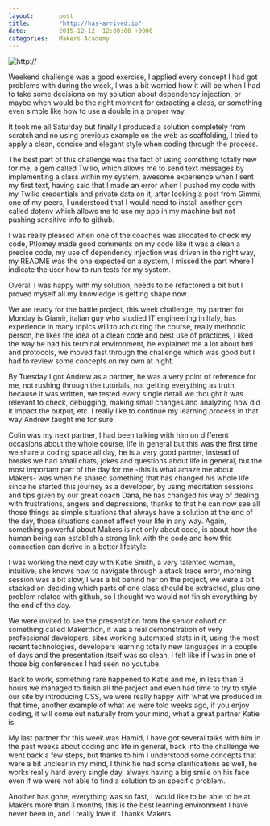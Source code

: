 ```yaml
---
layout:       post
title:        "http://has-arrived.io"
date:         2015-12-12  12:00:00 +0000
categories:   Makers Academy
---
```


<img
  src="https://www.dropbox.com/s/mxobyk9r30atc38/http.jpg?dl=1"
  alt="http://">

Weekend challenge was a good exercise, I applied every concept I had got problems with during the week, I was a bit worried how it will be when I had to take some decisions on my solution about dependency injection, or maybe when would be the  right moment for extracting a class, or something even simple like how to use a double in a proper way.

It took me all Saturday but finally I produced a solution completely from scratch and no using previous example on the web as scaffolding, I tried to apply a clean, concise and elegant style when coding through the process.

The best part of this challenge was the fact of using something totally new for me, a gem called Twilio, which allows me to send text messages by implementing a class within my system, awesome experience when I sent my first text, having said that I made an error when I pushed my code with my Twilio credentials and private data on it, after looking a post from Gimmi, one of my peers, I understood that I would need to install another gem called dotenv which allows me to use my app in my machine but not pushing sensitive info to github.

I was really pleased when one of the coaches was allocated to check my code, Ptlomey made good comments on my code like it was a clean a precise code, my use of dependency injection was driven in the right way, my README was the one expected on a system, I missed the part  where I indicate the user how to run tests for my system.

Overall I was happy with my solution, needs to be refactored a bit but I proved myself all my knowledge is getting shape now.

We are ready for the battle project, this week challenge, my partner for Monday is Giamir, italian guy who studied IT engineering in Italy, has experience in many topics will touch during the course, really methodic person, he likes the idea of a clean code and best use of practices, I liked the way he had his terminal environment, he explained me a lot about hml and protocols, we moved fast through the challenge which was good but I had to review some concepts on my own at night.

By Tuesday I got Andrew as a partner, he was a very point of reference for me, not rushing through the tutorials, not getting everything as truth because it was written, we tested every single detail we thought it was relevant to check, debugging, making small changes and analyzing how did it impact the output, etc. I really like to continue my learning process in that way Andrew taught me for sure.

Colin was my next partner, I had been talking with him on different occasions about the whole course, life in general but this was the first time we share a coding space all day, he is a very good partner, instead of breaks we had small chats, jokes and questions about life in general, but the most important part of the day for me -this is what amaze me about Makers- was when he shared something that has changed his whole life since he started this journey as a developer, by using meditation sessions and tips given by our great coach Dana, he has changed his way of dealing with frustrations, angers and depressions, thanks to that he can now see all those things as simple situations that always have a solution at the end of the day, those situations cannot affect your life in any way. Again, something powerful about Makers is not only about code, is about how the human being can establish a strong link with the code and how this connection can derive in a better lifestyle.

I was working the next day with Katie Smith, a very talented woman, intuitive, she knows how to navigate through a stack trace error, morning session was a bit slow, I was a bit behind her on the project, we were a bit stacked on deciding which parts of one class should be extracted, plus one problem related with github, so I thought we would not finish everything by the end of the day.

We were invited to see the presentation from the senior cohort on something called Makerthon, it was a real demonstration of very professional developers, sites working automated stats in it, using the most recent technologies, developers learning totally new languages in a couple of days and the presentation itself was so clean, I felt like if I was in one of those big conferences I had seen no youtube.

Back to work, something rare happened to Katie and me, in less than 3 hours we managed to finish all the project and even had time to try to style our site by introducing CSS, we were really happy with what we produced in that time, another example of what we were told weeks ago, if you enjoy coding, it will come out naturally from your mind, what a great partner Katie is.

My last partner for this week was Hamid, I have got several talks with him in the past weeks about coding and life in general, back into the challenge we went back a few steps, but thanks to him I understood some concepts that were a bit unclear in my mind, I think he had some clarifications as well, he works really hard every single day, always having a big smile on his face even if we were not able to find a solution to an specific problem.

Another has gone, everything was so fast, I would like to be able to be at Makers more than 3 months, this is the best learning environment I have never been in, and I really love it. Thanks Makers.
